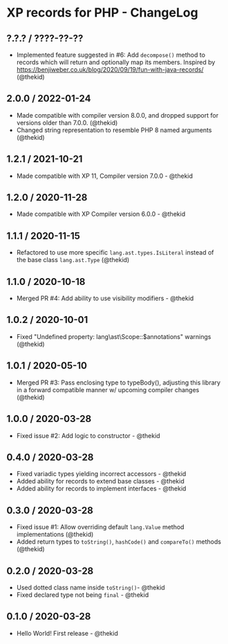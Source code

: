 XP records for PHP - ChangeLog
==============================

## ?.?.? / ????-??-??

* Implemented feature suggested in #6: Add `decompose()` method to
  records which will return and optionally map its members. Inspired
  by https://benjiweber.co.uk/blog/2020/09/19/fun-with-java-records/
  (@thekid)

## 2.0.0 / 2022-01-24

* Made compatible with compiler version 8.0.0, and dropped support
  for versions older than 7.0.0.
  (@thekid)
* Changed string representation to resemble PHP 8 named arguments
  (@thekid)

## 1.2.1 / 2021-10-21

* Made compatible with XP 11, Compiler version 7.0.0 - @thekid

## 1.2.0 / 2020-11-28

* Made compatible with XP Compiler version 6.0.0 - @thekid

## 1.1.1 / 2020-11-15

* Refactored to use more specific `lang.ast.types.IsLiteral` instead of
  the base class `lang.ast.Type`
  (@thekid)

## 1.1.0 / 2020-10-18

* Merged PR #4: Add ability to use visibility modifiers - @thekid

## 1.0.2 / 2020-10-01

* Fixed "Undefined property: lang\ast\Scope::$annotations" warnings
  (@thekid)

## 1.0.1 / 2020-05-10

* Merged PR #3: Pass enclosing type to typeBody(), adjusting this
  library in a forward compatible manner w/ upcoming compiler changes
  (@thekid)

## 1.0.0 / 2020-03-28

* Fixed issue #2: Add logic to constructor - @thekid

## 0.4.0 / 2020-03-28

* Fixed variadic types yielding incorrect accessors - @thekid
* Added ability for records to extend base classes - @thekid
* Added ability for records to implement interfaces - @thekid

## 0.3.0 / 2020-03-28

* Fixed issue #1: Allow overriding default `lang.Value` method implementations
  (@thekid)
* Added return types to `toString()`, `hashCode()` and `compareTo()` methods
  (@thekid)

## 0.2.0 / 2020-03-28

* Used dotted class name inside `toString()`- @thekid
* Fixed declared type not being `final` - @thekid

## 0.1.0 / 2020-03-28

* Hello World! First release - @thekid